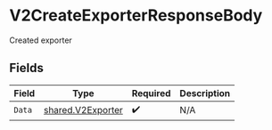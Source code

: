 # V2CreateExporterResponseBody

Created exporter


## Fields

| Field                                                         | Type                                                          | Required                                                      | Description                                                   |
| ------------------------------------------------------------- | ------------------------------------------------------------- | ------------------------------------------------------------- | ------------------------------------------------------------- |
| `Data`                                                        | [shared.V2Exporter](../../../pkg/models/shared/v2exporter.md) | :heavy_check_mark:                                            | N/A                                                           |